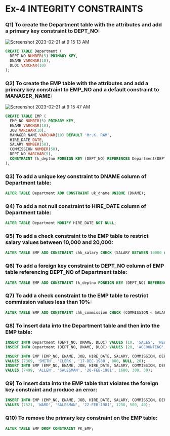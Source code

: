 # Ex-4 INTEGRITY	CONSTRAINTS

### Q1) To create the Department table with the attributes and add a primary key constraint to DEPT_NO:

![Screenshot 2023-02-21 at 9 15 13 AM](https://user-images.githubusercontent.com/69889418/220242394-e2818f44-c5cb-47e6-88aa-52dac065c34d.png)

``` sql
CREATE TABLE Department (
  DEPT_NO NUMBER(5) PRIMARY KEY,
  DNAME VARCHAR(10),
  DLOC VARCHAR(10)
);
```
### Q2) To create the EMP table with the attributes and add a primary key constraint to EMP_NO and a default constraint to MANAGER_NAME:

![Screenshot 2023-02-21 at 9 15 47 AM](https://user-images.githubusercontent.com/69889418/220242468-232bc435-d528-4c90-8668-2bb1d363c18b.png)

``` sql
CREATE TABLE EMP (
  EMP_NO NUMBER(5) PRIMARY KEY,
  ENAME VARCHAR(10),
  JOB VARCHAR(10),
  MANAGER_NAME VARCHAR(10) DEFAULT 'Mr.K. RAM',
  HIRE_DATE DATE,
  SALARY NUMBER(50),
  COMMISSION NUMBER(50),
  DEPT_NO VARCHAR(5),
  CONSTRAINT fk_deptno FOREIGN KEY (DEPT_NO) REFERENCES Department(DEPT_NO)
);

```

### Q3) To add a unique key constraint to DNAME column of Department table:

``` sql
ALTER TABLE Department ADD CONSTRAINT uk_dname UNIQUE (DNAME);
```

### Q4) To add a not null constraint to HIRE_DATE column of Department table:

``` sql
ALTER TABLE Department MODIFY HIRE_DATE NOT NULL;
```


### Q5) To add a check constraint to the EMP table to restrict salary values between 10,000 and 20,000:

``` sql
ALTER TABLE EMP ADD CONSTRAINT chk_salary CHECK (SALARY BETWEEN 10000 AND 20000);
```

### Q6) To add a foreign key constraint to DEPT_NO column of EMP table referencing DEPT_NO of Department table:

``` sql
ALTER TABLE EMP ADD CONSTRAINT fk_deptno FOREIGN KEY (DEPT_NO) REFERENCES Department(DEPT_NO);
```

### Q7) To add a check constraint to the EMP table to restrict commission values less than 10%:

``` sql
ALTER TABLE EMP ADD CONSTRAINT chk_commission CHECK (COMMISSION < SALARY*0.1);
```

### Q8) To insert data into the Department table and then into the EMP table:

``` sql
INSERT INTO Department (DEPT_NO, DNAME, DLOC) VALUES (10, 'SALES', 'NEW YORK');
INSERT INTO Department (DEPT_NO, DNAME, DLOC) VALUES (20, 'ACCOUNTING', 'DALLAS');

INSERT INTO EMP (EMP_NO, ENAME, JOB, HIRE_DATE, SALARY, COMMISSION, DEPT_NO) 
VALUES (7369, 'SMITH', 'CLERK', '17-DEC-1980', 800, NULL, 20);
INSERT INTO EMP (EMP_NO, ENAME, JOB, HIRE_DATE, SALARY, COMMISSION, DEPT_NO) 
VALUES (7499, 'ALLEN', 'SALESMAN', '20-FEB-1981', 1600, 300, 30);
```

### Q9) To insert data into the EMP table that violates the foreign key constraint and produce an error:

``` sql
INSERT INTO EMP (EMP_NO, ENAME, JOB, HIRE_DATE, SALARY, COMMISSION, DEPT_NO) 
VALUES (7521, 'WARD', 'SALESMAN', '22-FEB-1981', 1250, 500, 40);
```

### Q10) To remove the primary key constraint on the EMP table:

``` sql
ALTER TABLE EMP DROP CONSTRAINT PK_EMP;
```
